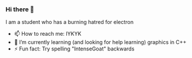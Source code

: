 ### Hi there 👋

I am a student who has a burning hatred for electron
- 📫 How to reach me: IYKYK
 - 🌱 I’m currently learning (and looking for help learning) graphics in C++
- ⚡ Fun fact: Try spelling "IntenseGoat" backwards

<!--
**ariiiiiiiiiiiiiZ/ariiiiiiiiiiiiiZ** is a ✨ _special_ ✨ repository because its `README.md` (this file) appears on your GitHub profile.

Here are some ideas to get you started:

- 🔭 I’m currently working on ...
- 🌱 I’m currently learning ...
- 👯 I’m looking to collaborate on ...
- 🤔 I’m looking for help with ...
- 💬 Ask me about ...
- 📫 How to reach me: ...
- 😄 Pronouns: ...
- ⚡ Fun fact: ...
-->
